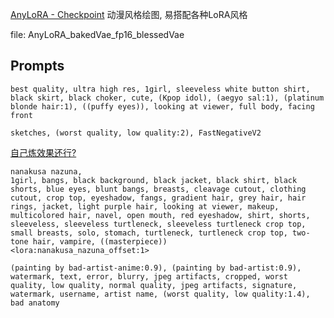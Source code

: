 [AnyLoRA - Checkpoint](https://civitai.com/models/23900?modelVersionId=95489) 动漫风格绘图, 易搭配各种LoRA风格

file: AnyLoRA_bakedVae_fp16_blessedVae

## Prompts

```
best quality, ultra high res, 1girl, sleeveless white button shirt, black skirt, black choker, cute, (Kpop idol), (aegyo sal:1), (platinum blonde hair:1), ((puffy eyes)), looking at viewer, full body, facing front

sketches, (worst quality, low quality:2), FastNegativeV2
```

[自己炼效果还行?](../../../attach/Pasted%20image%2020240306221516.png)

```
nanakusa nazuna,
1girl, bangs, black background, black jacket, black shirt, black shorts, blue eyes, blunt bangs, breasts, cleavage cutout, clothing cutout, crop top, eyeshadow, fangs, gradient hair, grey hair, hair rings, jacket, light purple hair, looking at viewer, makeup, multicolored hair, navel, open mouth, red eyeshadow, shirt, shorts, sleeveless, sleeveless turtleneck, sleeveless turtleneck crop top, small breasts, solo, stomach, turtleneck, turtleneck crop top, two-tone hair, vampire, ((masterpiece))
<lora:nanakusa_nazuna_offset:1>

(painting by bad-artist-anime:0.9), (painting by bad-artist:0.9), watermark, text, error, blurry, jpeg artifacts, cropped, worst quality, low quality, normal quality, jpeg artifacts, signature, watermark, username, artist name, (worst quality, low quality:1.4), bad anatomy
```